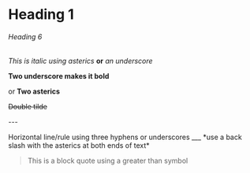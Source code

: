 # Heading 1
###### Heading 6<!-- Italics-->
*This is italic using asterics*
  __or__
_an underscore_
<!--Bold/Strong-->
__Two underscore makes it bold__

or
**Two asterics**
<!--Strike-through-->
~~Double tilde~~
<!--Horizontal Rule-->---
Horizontal line/rule using three hyphens or underscores
___<!--Showing asterics-->
\*use a back slash with the asterics at both ends of text\*
<!--Blockquotes-->
>This is a block quote using a greater than symbol